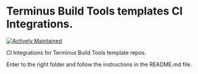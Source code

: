 # Terminus Build Tools templates CI Integrations.

[![Actively Maintained](https://img.shields.io/badge/Pantheon-Actively_Maintained-yellow?logo=pantheon&color=FFDC28)](https://pantheon.io/docs/oss-support-levels#actively-maintained-support)

CI Integrations for Terminus Build Tools template repos.

Enter to the right folder and follow the instructions in the README.md file.
